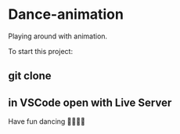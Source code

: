 # Dance-animation
Playing around with animation. 

To start this project:
## git clone <this repository>
## in VSCode open with Live Server

Have fun dancing 💃🏻🕺🏻
